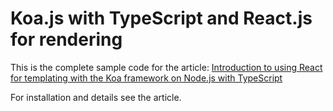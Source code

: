 # Koa.js with TypeScript and React.js for rendering

This is the complete sample code for the article: [Introduction to using React for templating with the Koa framework on Node.js with TypeScript](https://malloc.fi/react-for-templating-on-node-js)

For installation and details see the article.